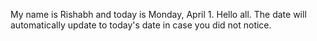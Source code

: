 My name is Rishabh and today is Monday, April 1. Hello all. The date will automatically update to today's date in case you did not notice.
